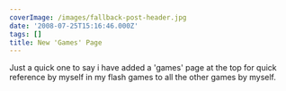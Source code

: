 ```yaml
---
coverImage: /images/fallback-post-header.jpg
date: '2008-07-25T15:16:46.000Z'
tags: []
title: New 'Games' Page
---
```


Just a quick one to say i have added a 'games' page at the top for quick reference by myself in my flash games to all the other games by myself.

